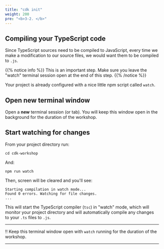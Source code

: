 ```yaml
---
title: "cdk init"
weight: 200
pre: "<b>3-2. </b>"
---
```


## Compiling your TypeScript code

Since TypeScript sources need to be compiled to JavaScript, every time we make a
modification to our source files, we would want them to be compiled to `.js`.

{{% notice info %}} This is an important step. Make sure you leave the "watch"
terminal session open at the end of this step. {{% /notice %}}

Your project is already configured with a nice little npm script called `watch`.

## Open new terminal window

Open a __new__ terminal session (or tab). You will keep this window open in the
background for the duration of the workshop.

## Start watching for changes

From your project directory run:

```
cd cdk-workshop
```

And:

```
npm run watch
```

Then, screen will be cleared and you'll see:

```
Starting compilation in watch mode...
Found 0 errors. Watching for file changes.
...
```

This will start the TypeScript compiler (`tsc`) in "watch" mode, which will
monitor your project directory and will automatically compile any changes to
your `.ts` files to `.js`.

----

‼️ Keep this terminal window open with `watch` running for the duration of the workshop.

----
